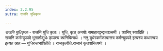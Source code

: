 ```yaml
---
index: 3.2.95
sutra: राजनि युधिकृञः

---
```

_राजनि युधिकृञः_ - राजनि युधि कृञः । युधि, कृञ् अनयोः समाहारद्वन्द्वात्पञ्चमी । क्वनिप् स्यादिति । राजनि कर्मण्युपपदे भूतार्ताद्युधेः कृञश्च क्वनिबित्यर्थः । ननु युधेरकर्मकत्वात्तत्र कर्मण्युपपदे इत्यस्य कथमन्वय इत्यत आह —  युधिरन्तर्भावितेति । राजकृत्वेति.राजानं कृतवानित्यर्थः ।